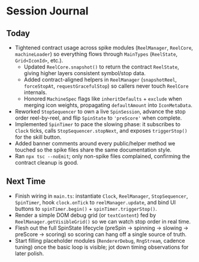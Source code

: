 # Session Journal
## Today
- Tightened contract usage across spike modules (`ReelManager`, `ReelCore`, `machineLoader`) so everything flows through `MainTypes` (`ReelState`, `Grid<IconId>`, etc.).
    - Updated `ReelCore.snapshot()` to return the contract `ReelState`, giving higher layers consistent symbol/stop data.
    - Added contract-aligned helpers in `ReelManager` (`snapshotReel`, `forceStopAt`, `requestGracefulStop`) so callers never touch `ReelCore` internals.
    - Honored `MachineSpec` flags like `inheritDefaults` + `exclude` when merging icon weights, propagating `defaultAmount` into `IconMetaData`.
- Reworked `StopSequencer` to own a live `SpinSession`, advance the stop order reel-by-reel, and flip `SpinState` to `'preScore'` when complete.
- Implemented `SpinTimer` to pace the slowing phase: it subscribes to `Clock` ticks, calls `StopSequencer.stopNext`, and exposes `triggerStop()` for the skill button.
- Added banner comments around every public/helper method we touched so the spike files share the same documentation style.
- Ran `npx tsc --noEmit`; only non-spike files complained, confirming the contract cleanup is good.
## Next Time
- Finish wiring in `main.ts`: instantiate `Clock`, `ReelManager`, `StopSequencer`, `SpinTimer`, hook `clock.onTick` to `reelManager.update`, and bind UI buttons to `spinTimer.begin()` + `spinTimer.triggerStop()`.
- Render a simple DOM debug grid (or `textContent`) fed by `ReelManager.getVisibleGrid()` so we can watch stop order in real time.
- Flesh out the full SpinState lifecycle (preSpin -> spinning -> slowing -> preScore -> scoring) so scoring can hang off a single source of truth.
- Start filling placeholder modules (`RendererDebug`, `RngStream`, cadence tuning) once the basic loop is visible; jot down timing observations for later polish.
